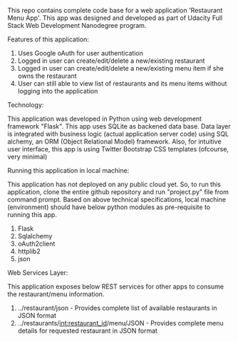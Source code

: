 This repo contains complete code base for a web application 'Restaurant Menu App'. This app was designed and developed as part of Udacity Full Stack Web Development Nanodegree program.

Features of this application:

1. Uses Google oAuth for user authentication
2. Logged in user can create/edit/delete a new/existing restaurant
3. Logged in user can create/edit/delete a new/existing menu item if she owns the restaurant
4. User can still able to view list of restaurants and its menu items without logging into the application

Technology:

This application was developed in Python using web development framework "Flask". This app uses SQLite as backened data base. Data layer is integrated with business logic (actual application server code) using SQL alchemy, an ORM (Object Relational Model) framework. Also, for intuitive user interface, this app is using Twitter Bootstrap CSS templates (ofcourse, very minimal)


Running this application in local machine:

This application has not deployed on any public cloud yet. So, to run this application, clone the entire github repository and run "project.py" file from command prompt. Based on above technical specifications, local machine (environment) should have below python modules as pre-requisite to running this app.

1. Flask
2. Sqlalchemy
3. oAuth2client
4. httplib2
5. json

Web Services Layer:

This application exposes below REST services for other apps to consume the restaurant/menu information.

1. ../restaurant/json - Provides complete list of available restaurants in JSON format
2. ../restaurants/<int:restaurant_id>/menu/JSON - Provides complete menu details for requested restaurant in JSON format

